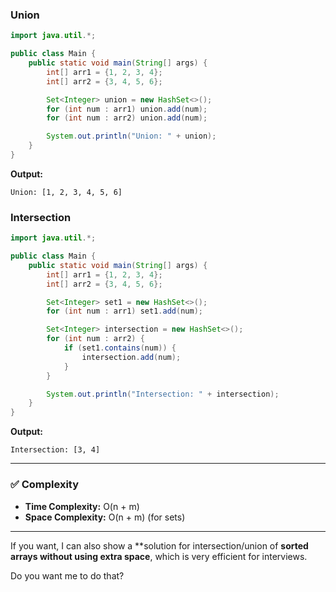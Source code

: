 
### **Union**

```java
import java.util.*;

public class Main {
    public static void main(String[] args) {
        int[] arr1 = {1, 2, 3, 4};
        int[] arr2 = {3, 4, 5, 6};

        Set<Integer> union = new HashSet<>();
        for (int num : arr1) union.add(num);
        for (int num : arr2) union.add(num);

        System.out.println("Union: " + union);
    }
}
```

**Output:**

```
Union: [1, 2, 3, 4, 5, 6]
```

### **Intersection**

```java
import java.util.*;

public class Main {
    public static void main(String[] args) {
        int[] arr1 = {1, 2, 3, 4};
        int[] arr2 = {3, 4, 5, 6};

        Set<Integer> set1 = new HashSet<>();
        for (int num : arr1) set1.add(num);

        Set<Integer> intersection = new HashSet<>();
        for (int num : arr2) {
            if (set1.contains(num)) {
                intersection.add(num);
            }
        }

        System.out.println("Intersection: " + intersection);
    }
}
```

**Output:**

```
Intersection: [3, 4]
```

---

### **✅ Complexity**

* **Time Complexity:** O(n + m)
* **Space Complexity:** O(n + m) (for sets)

---

If you want, I can also show a \*\*solution for intersection/union of **sorted arrays without using extra space**, which is very efficient for interviews.

Do you want me to do that?
